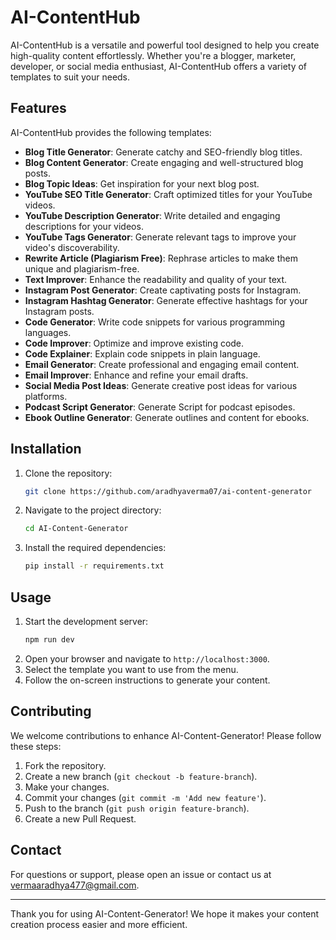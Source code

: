 # AI-ContentHub

AI-ContentHub is a versatile and powerful tool designed to help you create high-quality content effortlessly. Whether you're a blogger, marketer, developer, or social media enthusiast, AI-ContentHub offers a variety of templates to suit your needs.

## Features

AI-ContentHub provides the following templates:

- **Blog Title Generator**: Generate catchy and SEO-friendly blog titles.
- **Blog Content Generator**: Create engaging and well-structured blog posts.
- **Blog Topic Ideas**: Get inspiration for your next blog post.
- **YouTube SEO Title Generator**: Craft optimized titles for your YouTube videos.
- **YouTube Description Generator**: Write detailed and engaging descriptions for your videos.
- **YouTube Tags Generator**: Generate relevant tags to improve your video's discoverability.
- **Rewrite Article (Plagiarism Free)**: Rephrase articles to make them unique and plagiarism-free.
- **Text Improver**: Enhance the readability and quality of your text.
- **Instagram Post Generator**: Create captivating posts for Instagram.
- **Instagram Hashtag Generator**: Generate effective hashtags for your Instagram posts.
- **Code Generator**: Write code snippets for various programming languages.
- **Code Improver**: Optimize and improve existing code.
- **Code Explainer**: Explain code snippets in plain language.
- **Email Generator**: Create professional and engaging email content.
- **Email Improver**: Enhance and refine your email drafts.
- **Social Media Post Ideas**: Generate creative post ideas for various platforms.
- **Podcast Script Generator**: Generate Script for podcast episodes.
- **Ebook Outline Generator**: Generate outlines and content for ebooks.

## Installation

1. Clone the repository:
    ```bash
    git clone https://github.com/aradhyaverma07/ai-content-generator
    ```
2. Navigate to the project directory:
    ```bash
    cd AI-Content-Generator
    ```
3. Install the required dependencies:
    ```bash
    pip install -r requirements.txt
    ```

## Usage

1. Start the development server:
    ```bash
    npm run dev
    ```
2. Open your browser and navigate to `http://localhost:3000`.
3. Select the template you want to use from the menu.
4. Follow the on-screen instructions to generate your content.

## Contributing

We welcome contributions to enhance AI-Content-Generator! Please follow these steps:

1. Fork the repository.
2. Create a new branch (`git checkout -b feature-branch`).
3. Make your changes.
4. Commit your changes (`git commit -m 'Add new feature'`).
5. Push to the branch (`git push origin feature-branch`).
6. Create a new Pull Request.

## Contact

For questions or support, please open an issue or contact us at [vermaaradhya477@gmail.com](mailto:vermaaradhya477@gmail.com).

---

Thank you for using AI-Content-Generator! We hope it makes your content creation process easier and more efficient.
